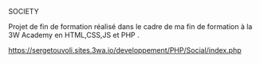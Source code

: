 SOCIETY

Projet de fin de formation réalisé dans le cadre de ma fin de formation à la 3W Academy  en HTML,CSS,JS et PHP .

https://sergetouvoli.sites.3wa.io/developpement/PHP/Social/index.php
